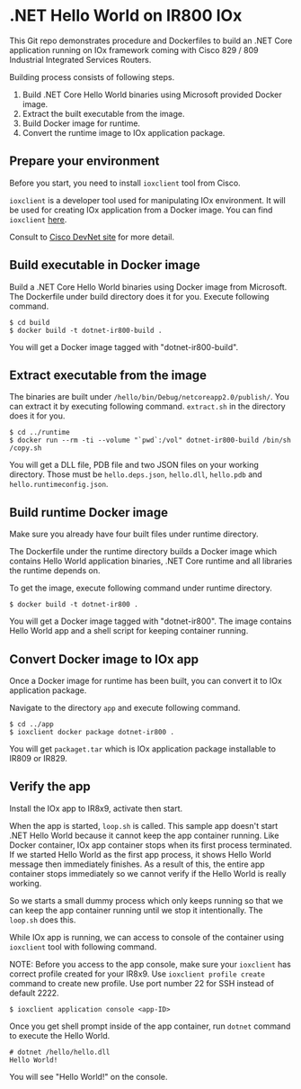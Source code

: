 # .NET Hello World on IR800 IOx

This Git repo demonstrates procedure and Dockerfiles to build an .NET Core
application running on IOx framework coming with
Cisco 829 / 809 Industrial Integrated Services Routers.

Building process consists of following steps.

1. Build .NET Core Hello World binaries using Microsoft provided Docker image.
1. Extract the built executable from the image.
1. Build Docker image for runtime.
1. Convert the runtime image to IOx application package.

## Prepare your environment

Before you start, you need to install `ioxclient` tool from Cisco.

`ioxclient` is a developer tool used for manipulating IOx environment.
It will be used for creating IOx application from a Docker image.
You can find `ioxclient` [here](https://developer.cisco.com/docs/iox/#downloads).

Consult to [Cisco DevNet site](https://developer.cisco.com/docs/iox/#what-is-ioxclient) for more detail.

## Build executable in Docker image

Build a .NET Core Hello World binaries using Docker image from Microsoft.
The Dockerfile under build directory does it for you.
Execute following command.

```shell-session
$ cd build
$ docker build -t dotnet-ir800-build .
```

You will get a Docker image tagged with "dotnet-ir800-build".

## Extract executable from the image

The binaries are built under `/hello/bin/Debug/netcoreapp2.0/publish/`.
You can extract it by executing following command.
`extract.sh` in the directory does it for you.

```shell-session
$ cd ../runtime
$ docker run --rm -ti --volume "`pwd`:/vol" dotnet-ir800-build /bin/sh /copy.sh
```

You will get a DLL file, PDB file and two JSON files on your working directory.
Those must be `hello.deps.json`, `hello.dll`, `hello.pdb`
and `hello.runtimeconfig.json`.

## Build runtime Docker image

Make sure you already have four built files under runtime directory.

The Dockerfile under the runtime directory builds a Docker image which
contains Hello World application binaries, .NET Core runtime and
all libraries the runtime depends on.

To get the image, execute following command under runtime directory.

```shell-session
$ docker build -t dotnet-ir800 .
```

You will get a Docker image tagged with "dotnet-ir800".
The image contains Hello World app and a shell script for keeping
container running.

## Convert Docker image to IOx app

Once a Docker image for runtime has been built, you can convert it to
IOx application package.

Navigate to the directory `app` and execute following command.

```shell-session
$ cd ../app
$ ioxclient docker package dotnet-ir800 .
```

You will get `packaget.tar` which is IOx application package installable to IR809 or IR829.

## Verify the app

Install the IOx app to IR8x9, activate then start.

When the app is started, `loop.sh` is called.  This sample app doesn't
start .NET Hello World because it cannot keep the app container running.
Like Docker container, IOx app container stops when its first process
terminated.  If we started Hello World as the first app process, it shows
Hello World message then immediately finishes.  As a result of this,
the entire app container stops immediately so we cannot verify if
the Hello World is really working.

So we starts a small dummy process which only keeps running so that we can
keep the app container running until we stop it intentionally.
The `loop.sh` does this.

While IOx app is running, we can access to console of the container
using `ioxclient` tool with following command.

NOTE: Before you access to the app console, make sure your `ioxclient` has
correct profile created for your IR8x9.  Use `ioxclient profile create` command
to create new profile.  Use port number 22 for SSH instead of default 2222.

```shell-session
$ ioxclient application console <app-ID>
```
Once you get shell prompt inside of the app container, run `dotnet` command
to execute the Hello World.

```shell-session
# dotnet /hello/hello.dll
Hello World!
```

You will see "Hello World!" on the console.
